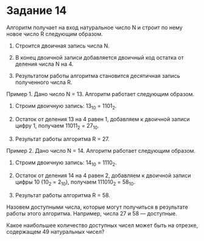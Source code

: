 # Задание 14

Алгоритм получает на вход натуральное число N и строит по нему новое число R следующим образом.

1. Строится двоичная запись числа N.

2. В конец двоичной записи добавляется двоичный код остатка от деления числа N на 4.

3. Результатом работы алгоритма становится десятичная запись полученного числа R.

Пример 1. Дано число N = 13. Алгоритм работает следующим образом.

1. Строим двоичную запись: 13<sub>10</sub> = 1101<sub>2</sub>.

2. Остаток от деления 13 на 4 равен 1, добавляем к двоичной записи цифру 1, получаем 11011<sub>2</sub> = 27<sub>10</sub>.

3. Результат работы алгоритма R = 27.

Пример 2. Дано число N = 14. Алгоритм работает следующим образом.

1. Строим двоичную запись: 14<sub>10</sub> = 1110<sub>2</sub>.

2. Остаток от деления 14 на 4 равен 2, добавляем к двоичной записи цифры 10 (10<sub>2</sub> = 2<sub>10</sub>), получаем 111010<sub>2</sub> = 58<sub>10</sub>.

3. Результат работы алгоритма R = 58.


Назовем доступными числа, которые могут получиться в результате работы этого алгоритма. Например, числа 27 и 58 — доступные.

Какое наибольшее количество доступных чисел может быть на отрезке, содержащем 49 натуральных чисел?
